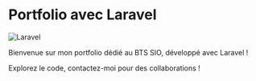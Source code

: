 # Portfolio avec Laravel

![Laravel](https://img.shields.io/badge/Laravel-Framework-red)

Bienvenue sur mon portfolio dédié au BTS SIO, développé avec Laravel !

Explorez le code, contactez-moi pour des collaborations !